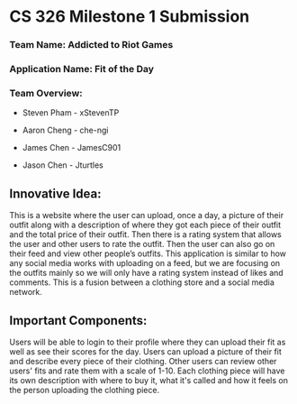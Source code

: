 # CS 326 Milestone 1 Submission

### Team Name: Addicted to Riot Games

### Application Name: Fit of the Day

### Team Overview:

  * Steven Pham - xStevenTP

  * Aaron Cheng - che-ngi

  * James Chen - JamesC901

  * Jason Chen - Jturtles

## Innovative Idea:
This is a website where the user can upload, once a day, a picture of their outfit along with a description of where they got each piece of their outfit and the total price of their outfit. Then there is a rating system that allows the user and other users to rate the outfit. Then the user can also go on their feed and view other people’s outfits. This application is similar to how any social media works with uploading on a feed, but we are focusing on the outfits mainly so we will only have a rating system instead of likes and comments. This is a fusion between a clothing store and a social media network.

## Important Components:
Users will be able to login to their profile where they can upload their fit as well as see their scores for the day. Users can upload a picture of their fit and describe every piece of their clothing. Other users can review other users' fits and rate them with a scale of 1-10. Each clothing piece will have its own description with where to buy it, what it's called and how it feels on the person uploading the clothing piece. 
